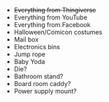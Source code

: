 * ~~Everything from Thingiverse~~
* Everything from YouTube
* Everything from Facebook
* Halloween/Comicon costumes
* Mail box
* Electronics bins
* Jump rope
* Baby Yoda
* Die?
* Bathroom stand?
* Board room caddy?
* Power supply mount?